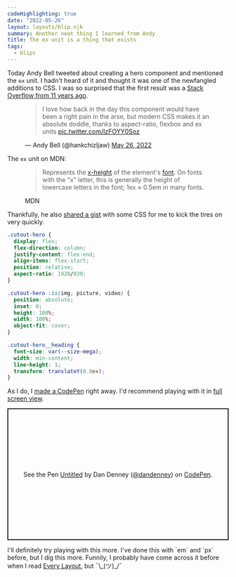 ```yaml
---
codeHighlighting: true
date: "2022-05-26"
layout: layouts/blip.njk
summary: Another neat thing I learned from Andy
title: The ex unit is a thing that exists
tags:
  - blips
---
```


Today Andy Bell tweeted about creating a hero component and mentioned the `ex` unit. I hadn't heard of it and thought it was one of the newfangled additions to CSS. I was so surprised that the first result was a [Stack Overflow from 11 years ago](https://stackoverflow.com/questions/918612/what-is-the-value-of-the-css-ex-unit). 

<figure><blockquote class="twitter-tweet"><p lang="en" dir="ltr">I love how back in the day this component would have been a right pain in the arse, but modern CSS makes it an absolute doddle, thanks to aspect-ratio, flexbox and ex units <a href="https://t.co/IzFOYY0Soz">pic.twitter.com/IzFOYY0Soz</a></p></blockquote><figcaption>&mdash; Andy Bell (@hankchizljaw) <a href="https://twitter.com/hankchizljaw/status/1529816909524283392?ref_src=twsrc%5Etfw">May 26, 2022</a></figcaption></figure><script async src="https://platform.twitter.com/widgets.js" charset="utf-8"></script>

<p class="mb-0 mt-6">The <code>ex</code> unit on MDN:</p>

<figure><blockquote><p>Represents the <a href="https://en.wikipedia.org/wiki/X-height">x-height</a> of the element's <a href="https://developer.mozilla.org/en-US/docs/Web/CSS/font">font</a>. On fonts with the "x" letter, this is generally the height of lowercase letters in the font; 1ex ≈ 0.5em in many fonts.</p></blockquote><figcaption>MDN</figcaption></figure>

Thankfully, he also [shared a gist](https://gist.github.com/hankchizljaw/6e1c18818038b941b9cba9f3c821b8c9) with some CSS for me to kick the tires on very quickly.

```css
.cutout-hero {
  display: flex;
  flex-direction: column;
  justify-content: flex-end;
  align-items: flex-start;
  position: relative;
  aspect-ratio: 1920/839;
}

.cutout-hero :is(img, picture, video) {
  position: absolute;
  inset: 0;
  height: 100%;
  width: 100%;
  object-fit: cover;
}

.cutout-hero__heading {
  font-size: var(--size-mega);
  width: min-content;
  line-height: 1;
  transform: translateY(0.8ex);
}
```

As I do, I [made a CodePen](https://codepen.io/dandenney/pen/XWZVdLg) right away. I'd recommend playing with it in [full screen view](https://codepen.io/dandenney/full/XWZVdLg).

<p class="codepen" data-height="300" data-default-tab="html,result" data-slug-hash="XWZVdLg" data-user="dandenney" style="height: 300px; box-sizing: border-box; display: flex; align-items: center; justify-content: center; border: 2px solid; margin: 1em 0; padding: 1em;">
  <span>See the Pen <a href="https://codepen.io/dandenney/pen/XWZVdLg">
  Untitled</a> by Dan Denney (<a href="https://codepen.io/dandenney">@dandenney</a>)
  on <a href="https://codepen.io">CodePen</a>.</span>
</p>
<script async src="https://cpwebassets.codepen.io/assets/embed/ei.js"></script>

<p class="mt-6">I'll definitely try playing with this more. I've done this with `em` and `px` before, but I dig this more. Funnily, I probably have come across it before when I read <a href="https://every-layout.dev/rudiments/units/">Every Layout</a>, but ¯\_(ツ)_/¯</p>
